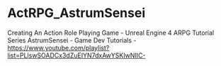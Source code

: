 # ActRPG_AstrumSensei
 Creating An Action Role Playing Game - Unreal Engine 4 ARPG Tutorial Series
 AstrumSensei - Game Dev Tutorials - https://www.youtube.com/playlist?list=PLlswSOADCx3dZuEIYN7dxAwYSKIwNIIC-